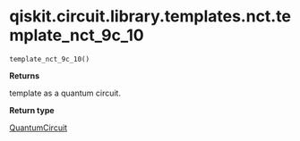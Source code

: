 # qiskit.circuit.library.templates.nct.template\_nct\_9c\_10

<span id="undefined" />

`template_nct_9c_10()`

**Returns**

template as a quantum circuit.

**Return type**

[QuantumCircuit](qiskit.circuit.QuantumCircuit#qiskit.circuit.QuantumCircuit "qiskit.circuit.QuantumCircuit")

